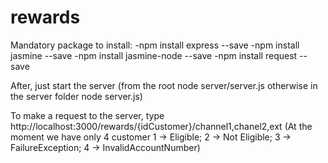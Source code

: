 # rewards

Mandatory package to install:
-npm install express --save
-npm install jasmine --save
-npm install jasmine-node --save
-npm install request --save

After, just start the server (from the root node server/server.js otherwise in the server folder node server.js)

To make a request to the server, type http://localhost:3000/rewards/{idCustomer}/channel1,chanel2,ext
(At the moment we have only 4 customer 1 -> Eligible; 2 -> Not Eligible; 3 -> FailureException; 4 -> InvalidAccountNumber)
